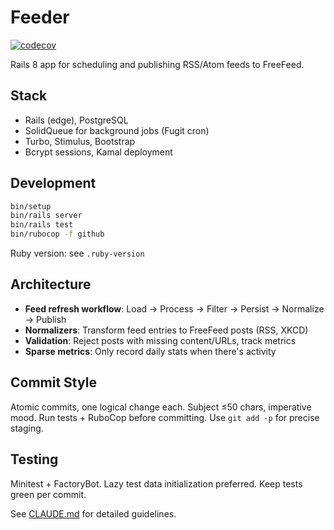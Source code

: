 # Feeder

[![codecov](https://codecov.io/gh/dreikanter/f2/graph/badge.svg?token=YOUR_TOKEN)](https://codecov.io/gh/dreikanter/f2)

Rails 8 app for scheduling and publishing RSS/Atom feeds to FreeFeed.

## Stack

- Rails (edge), PostgreSQL
- SolidQueue for background jobs (Fugit cron)
- Turbo, Stimulus, Bootstrap
- Bcrypt sessions, Kamal deployment

## Development

```bash
bin/setup
bin/rails server
bin/rails test
bin/rubocop -f github
```

Ruby version: see `.ruby-version`

## Architecture

- **Feed refresh workflow**: Load → Process → Filter → Persist → Normalize → Publish
- **Normalizers**: Transform feed entries to FreeFeed posts (RSS, XKCD)
- **Validation**: Reject posts with missing content/URLs, track metrics
- **Sparse metrics**: Only record daily stats when there's activity

## Commit Style

Atomic commits, one logical change each. Subject ≤50 chars, imperative mood. Run tests + RuboCop before committing. Use `git add -p` for precise staging.

## Testing

Minitest + FactoryBot. Lazy test data initialization preferred. Keep tests green per commit.

See [CLAUDE.md](CLAUDE.md) for detailed guidelines.
